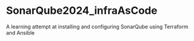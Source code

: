 # SonarQube2024_infraAsCode
A learning attempt at installing and configuring SonarQube using Terraform and Ansible
